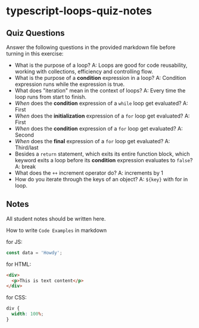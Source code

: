 # typescript-loops-quiz-notes

## Quiz Questions

Answer the following questions in the provided markdown file before turning in this exercise:

- What is the purpose of a loop?
  A: Loops are good for code reusability, working with collections, efficiency and controlling flow.
- What is the purpose of a **condition** expression in a loop?
  A: Condition expression runs while the expression is true.
- What does "iteration" mean in the context of loops?
  A: Every time the loop runs from start to finish.
- _When_ does the **condition** expression of a `while` loop get evaluated?
  A: First
- _When_ does the **initialization** expression of a `for` loop get evaluated?
  A: First
- _When_ does the **condition** expression of a `for` loop get evaluated?
  A: Second
- _When_ does the **final** expression of a `for` loop get evaluated?
  A: Third/last
- Besides a `return` statement, which exits its entire function block, which keyword exits a loop before its **condition** expression evaluates to `false`?
  A: break
- What does the `++` increment operator do?
  A: increments by 1
- How do you iterate through the keys of an object?
  A: `${key}` with for in loop.

## Notes

All student notes should be written here.

How to write `Code Examples` in markdown

for JS:

```javascript
const data = 'Howdy';
```

for HTML:

```html
<div>
  <p>This is text content</p>
</div>
```

for CSS:

```css
div {
  width: 100%;
}
```
